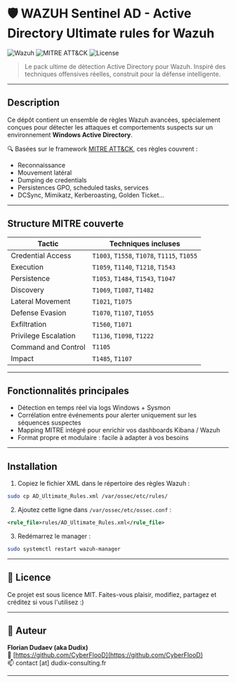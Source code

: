# 🛡️ WAZUH Sentinel AD - Active Directory Ultimate rules for Wazuh

![Wazuh](https://img.shields.io/badge/Wazuh-Compatible-blue) ![MITRE ATT&CK](https://img.shields.io/badge/MITRE-ATT%26CK-red) ![License](https://img.shields.io/badge/license-MIT-green)

> Le pack ultime de détection Active Directory pour Wazuh. Inspiré des techniques offensives réelles, construit pour la défense intelligente.

---

## Description

Ce dépôt contient un ensemble de règles Wazuh avancées, spécialement conçues pour détecter les attaques et comportements suspects sur un environnement **Windows Active Directory**.

🔍 Basées sur le framework [MITRE ATT&CK](https://attack.mitre.org), ces règles couvrent :
- Reconnaissance
- Mouvement latéral
- Dumping de credentials
- Persistences GPO, scheduled tasks, services
- DCSync, Mimikatz, Kerberoasting, Golden Ticket...
---

## Structure MITRE couverte

| Tactic              | Techniques incluses                                        |
|---------------------|-------------------------------------------------------------|
| Credential Access   | `T1003`, `T1558`, `T1078`, `T1115`, `T1055`                |
| Execution           | `T1059`, `T1140`, `T1218`, `T1543`                         |
| Persistence         | `T1053`, `T1484`, `T1543`, `T1047`                         |
| Discovery           | `T1069`, `T1087`, `T1482`                                  |
| Lateral Movement    | `T1021`, `T1075`                                           |
| Defense Evasion     | `T1070`, `T1107`, `T1055`                                  |
| Exfiltration        | `T1560`, `T1071`                                           |
| Privilege Escalation| `T1136`, `T1098`, `T1222`                                  |
| Command and Control | `T1105`                                                    |
| Impact              | `T1485`, `T1107`           

---


## Fonctionnalités principales

- Détection en temps réel via logs Windows + Sysmon
- Corrélation entre événements pour alerter uniquement sur les séquences suspectes
- Mapping MITRE intégré pour enrichir vos dashboards Kibana / Wazuh
- Format propre et modulaire : facile à adapter à vos besoins

---

## Installation

1. Copiez le fichier XML dans le répertoire des règles Wazuh :
```bash
sudo cp AD_Ultimate_Rules.xml /var/ossec/etc/rules/
```

2. Ajoutez cette ligne dans `/var/ossec/etc/ossec.conf` :
```xml
<rule_file>rules/AD_Ultimate_Rules.xml</rule_file>
```

3. Redémarrez le manager :
```bash
sudo systemctl restart wazuh-manager
```

---

## 📄 Licence

Ce projet est sous licence MIT. Faites-vous plaisir, modifiez, partagez et créditez si vous l'utilisez :)

---

## 🙋 Auteur

**Florian Dudaev (aka Dudix)**  
🔗 [https://github.com/CyberFlooD](https://github.com/CyberFlooD)  
📫 contact [at] dudix-consulting.fr

---
